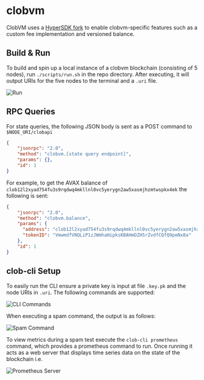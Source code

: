 # clobvm
ClobVM uses a [HyperSDK fork](https://github.com/jaimi-io/hypersdk) to enable clobvm-specific features such as a custom fee implementation and versioned balance.

## Build & Run

To build and spin up a local instance of a clobvm blockchain (consisting of 5 nodes), run `./scripts/run.sh` in the repo directory. After executing, it will output URIs for the five nodes to the terminal and a `.uri` file.

![Run](https://i.imgur.com/lJN8JmY.png)


## RPC Queries

For state queries, the following JSON body is sent as a POST command to `$NODE_URI/clobapi`

```json
{
    "jsonrpc": "2.0",
    "method": "clobvm.[state query endpoint]",
    "params": {},
    "id": 1
}
```

For example, to get the AVAX balance of `clob12l2xyad754fu3s9rqdwq4mkllnl0vc5yerygn2aw5xasmjhzmtwspkx4ek` the following is sent:

```json
{
    "jsonrpc": "2.0",
    "method": "clobvm.balance",
    "params": {
      "address": "clob12l2xyad754fu3s9rqdwq4mkllnl0vc5yerygn2aw5xasmjhzmtwspkx4ek",
      "tokenID": "VmwmdfVNQLiP1zJWmhaHipksKBAHmDZH5rZvdfCQfQ9peNx8a"
    },
    "id": 1
}
```

## clob-cli Setup
To easily run the CLI ensure a private key is input at file `.key.pk` and the node URIs in `.uri`. The following commands are supported:

![CLI Commands](https://i.imgur.com/TfaLqNz.png)

When executing a spam command, the output is as follows:

![Spam Command](https://i.imgur.com/LUtqiZd.png)

To view metrics during a spam test execute the `clob-cli prometheus` command, which provides a prometheus command to run. Once running it acts as a web server that displays time series data on the state of the blockchain i.e. 

![Prometheus Server](https://i.imgur.com/lotuN1V.png)
